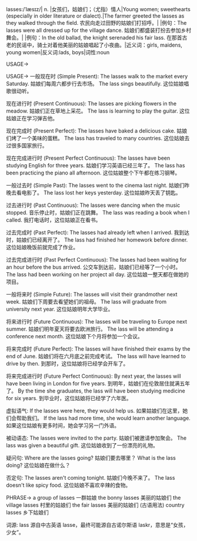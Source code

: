 lasses:/ˈlæsɪz/| n. |女孩们，姑娘们；（尤指）情人|Young women; sweethearts (especially in older literature or dialect).|The farmer greeted the lasses as they walked through the field.  农民向走过田野的姑娘们打招呼。|
|例句：The lasses were all dressed up for the village dance. 姑娘们都盛装打扮去参加乡村舞会。|
|例句：In the old ballad, the knight serenaded his fair lass. 在那首古老的民谣中，骑士对着他美丽的姑娘唱起了小夜曲。|近义词：girls, maidens, young women|反义词:lads, boys|词性:noun


USAGE->

USAGE->
一般现在时 (Simple Present):
The lasses walk to the market every Saturday.  姑娘们每周六都步行去市场。
The lass sings beautifully.  这位姑娘唱歌很动听。

现在进行时 (Present Continuous):
The lasses are picking flowers in the meadow. 姑娘们正在草地上采花。
The lass is learning to play the guitar.  这位姑娘正在学习弹吉他。

现在完成时 (Present Perfect):
The lasses have baked a delicious cake. 姑娘们烤了一个美味的蛋糕。
The lass has traveled to many countries. 这位姑娘去过很多国家旅行。

现在完成进行时 (Present Perfect Continuous):
The lasses have been studying English for three years. 姑娘们学习英语已经三年了。
The lass has been practicing the piano all afternoon. 这位姑娘整个下午都在练习钢琴。


一般过去时 (Simple Past):
The lasses went to the cinema last night. 姑娘们昨晚去看电影了。
The lass lost her keys yesterday. 这位姑娘昨天丢了钥匙。

过去进行时 (Past Continuous):
The lasses were dancing when the music stopped. 音乐停止时，姑娘们正在跳舞。
The lass was reading a book when I called. 我打电话时，这位姑娘正在看书。

过去完成时 (Past Perfect):
The lasses had already left when I arrived. 我到达时，姑娘们已经离开了。
The lass had finished her homework before dinner. 这位姑娘晚饭前就完成了作业。

过去完成进行时 (Past Perfect Continuous):
The lasses had been waiting for an hour before the bus arrived. 公交车到达前，姑娘们已经等了一个小时。
The lass had been working on her project all day.  这位姑娘一整天都在做她的项目。

一般将来时 (Simple Future):
The lasses will visit their grandmother next week.  姑娘们下周要去看望她们的祖母。
The lass will graduate from university next year. 这位姑娘明年大学毕业。

将来进行时 (Future Continuous):
The lasses will be traveling to Europe next summer. 姑娘们明年夏天将要去欧洲旅行。
The lass will be attending a conference next month. 这位姑娘下个月将参加一个会议。


将来完成时 (Future Perfect):
The lasses will have finished their exams by the end of June. 姑娘们将在六月底之前完成考试。
The lass will have learned to drive by then. 到那时，这位姑娘将已经学会开车了。


将来完成进行时 (Future Perfect Continuous):
By next year, the lasses will have been living in London for five years. 到明年，姑娘们在伦敦居住就满五年了。
By the time she graduates, the lass will have been studying medicine for six years. 到毕业时，这位姑娘将已经学了六年医。


虚拟语气:
If the lasses were here, they would help us. 如果姑娘们在这里，她们会帮助我们。
If the lass had more time, she would learn another language. 如果这位姑娘有更多时间，她会学习另一门外语。

被动语态:
The lasses were invited to the party. 姑娘们被邀请参加聚会。
The lass was given a beautiful gift. 这位姑娘收到了一份漂亮的礼物。


疑问句:
Where are the lasses going? 姑娘们要去哪里？
What is the lass doing? 这位姑娘在做什么？


否定句:
The lasses aren't coming tonight. 姑娘们今晚不来了。
The lass doesn't like spicy food.  这位姑娘不喜欢辛辣的食物。


PHRASE->
a group of lasses  一群姑娘
the bonny lasses  美丽的姑娘们
the village lasses 村里的姑娘们
the fair lasses  美丽的姑娘们 (古语用法)
country lasses  乡下姑娘们


词源: lass 源自中古英语 lasse，最终可能源自古诺尔斯语 laskr，意思是“女孩，少女”。
